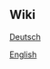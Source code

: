 ## Wiki

[Deutsch](/de/WIKI%20(DE)%20%20accadis%20ISB%20Parents%20Portal.md "Deutsch")

[English](/en/WIKI%20(EN)%20%20accadis%20ISB%20Parents%20Portal.md "English")
